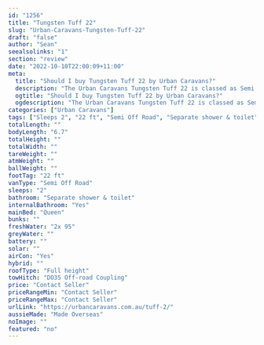 ```yaml
---
id: "1256"
title: "Tungsten Tuff 22"
slug: "Urban-Caravans-Tungsten-Tuff-22"
draft: "false"
author: "Sean"
seealsolinks: "1"
section: "review"
date: "2022-10-10T22:00:09+11:00"
meta:
  title: "Should I buy Tungsten Tuff 22 by Urban Caravans?"
  description: "The Urban Caravans Tungsten Tuff 22 is classed as Semi Off Road, and sleeps 2 people. It is Made Overseas and comes in at 22 ft. It generally has Separate shower & toilet."
  ogtitle: "Should I buy Tungsten Tuff 22 by Urban Caravans?"
  ogdescription: "The Urban Caravans Tungsten Tuff 22 is classed as Semi Off Road, and sleeps 2 people. It is Made Overseas and comes in at 22 ft. It generally has Separate shower & toilet."
categories: ["Urban Caravans"]
tags: ["Sleeps 2", "22 ft", "Semi Off Road", "Separate shower & toilet", "Full height", "Price Unknown", "Made Overseas"]
totalLength: ""
bodyLength: "6.7"
totalHeight: ""
totalWidth: ""
tareWeight: ""
atmWeight: ""
ballWeight: ""
footTag: "22 ft"
vanType: "Semi Off Road"
sleeps: "2"
bathroom: "Separate shower & toilet"
internalBathroom: "Yes"
mainBed: "Queen"
bunks: ""
freshWater: "2x 95"
greyWater: ""
battery: ""
solar: ""
airCon: "Yes"
hybrid: ""
roofType: "Full height"
towHitch: "DO35 Off-road Coupling"
price: "Contact Seller"
priceRangeMin: "Contact Seller"
priceRangeMax: "Contact Seller"
urlLink: "https://urbancaravans.com.au/tuff-2/"
aussieMade: "Made Overseas"
noImage: ""
featured: "no"
---
```

